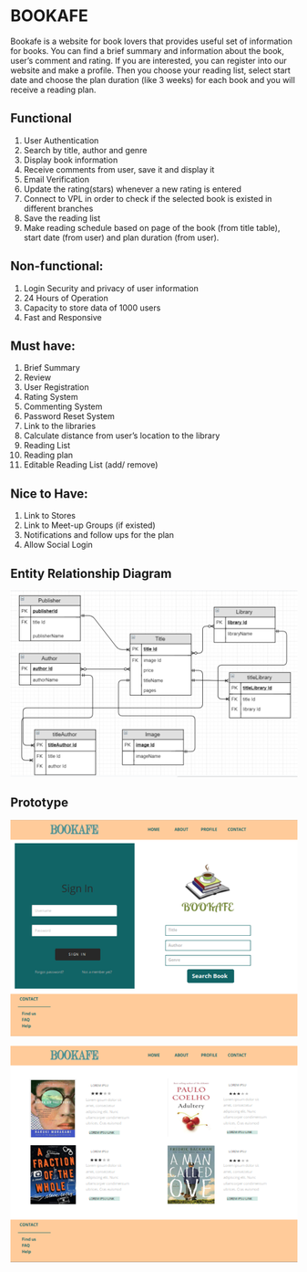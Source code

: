 # BOOKAFE

Bookafe is a website for book lovers that provides useful set of information for books. You can find a brief summary and information about the book, user’s comment and rating. If you are interested, you can register into our website and make a profile. Then you choose your reading list, select start date and choose the plan duration (like 3 weeks) for each book and you will receive a reading plan.

## Functional
1.  User Authentication
1.  Search by title, author and genre
1.  Display book information
1.  Receive comments from user, save it and display it
1. Email Verification
1.  Update the rating(stars) whenever a new rating is entered
1.  Connect to VPL in order to check if the selected book is existed in different branches
1.  Save the reading list
1.	 Make reading schedule based on page of the book (from title table), start date (from user) and plan duration (from user).

## Non-functional:
1.	Login Security and privacy of user information
1.  24 Hours of Operation
1.	 Capacity to store data of 1000 users
1.	Fast and Responsive


## Must have:
1.	Brief Summary
1.	Review
1.	User Registration
1.	Rating System
1.	Commenting System
1.	Password Reset System
1.	Link to the libraries
1.	Calculate distance from user’s location to the library
1.	Reading List
1.	Reading plan
1.	Editable Reading List (add/ remove)

## Nice to Have:  

1.  Link to Stores
1.  Link to Meet-up Groups (if existed)
1.  Notifications and follow ups for the plan
1.  Allow Social Login

## Entity Relationship Diagram
![ERD](ERD.png)

## Prototype 
![page1](page1.PNG)

![page2](page2.PNG) 

